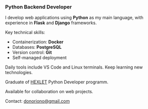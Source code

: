 ### Python Backend Developer
I develop web applications using **Python** as my main language, with experience in **Flask** and **Django** frameworks.

Key technical skills:  
- Containerization: **Docker**
- Databases: **PostgreSQL**
- Version control: **Git**
- Self-managed deployment

Daily tools include VS Code and Linux terminals. Keep learning new technologies.

Graduate of [HEXLET](https://ru.hexlet.io/) Python Developer programm.

Available for collaboration on web projects.

Contact: [donoriono@gmail.com](mailto:donoriono@gmail.com)
